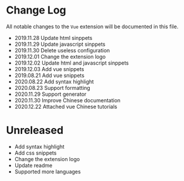 # Change Log

All notable changes to the `Vue` extension will be documented in this file.

- 2019.11.28 Update html sinppets
- 2019.11.29 Update javascript sinppets
- 2019.11.30 Delete useless configuration
- 2019.12.01 Change the extension logo
- 2019.12.02 Update html and javascript sinppets
- 2019.12.03 Add vue snippets
- 2019.08.21 Add vue snippets
- 2020.08.22 Add syntax highlight
- 2020.08.23 Support formatting
- 2020.11.29 Support generator
- 2020.11.30 Improve Chinese documentation
- 2020.12.22 Attached vue Chinese tutorials

# Unreleased

- Add syntax highlight
- Add css snippets
- Change the extension logo
- Update readme
- Supported more languages
